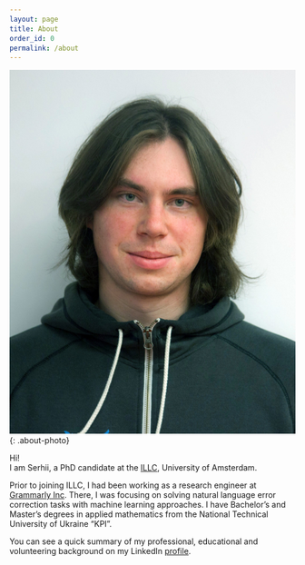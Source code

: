 ```yaml
---
layout: page
title: About
order_id: 0
permalink: /about
---
```


![about-photo](/res/photo.jpeg){: .about-photo}

Hi!  
I am Serhii, a PhD candidate at the [ILLC](https://www.illc.uva.nl/), 
University of Amsterdam.  

Prior to joining ILLC, I had been working as a 
research engineer at [Grammarly Inc](https://www.grammarly.com). 
There, I was focusing on solving natural language error correction 
tasks with machine learning approaches. I have Bachelor’s and Master’s 
degrees in applied mathematics from the 
National Technical University of Ukraine “KPI”.  

You can see a quick summary of my professional, educational and 
volunteering background on my LinkedIn 
[profile](https://www.linkedin.com/in/serhii-havrylov-666796a7).